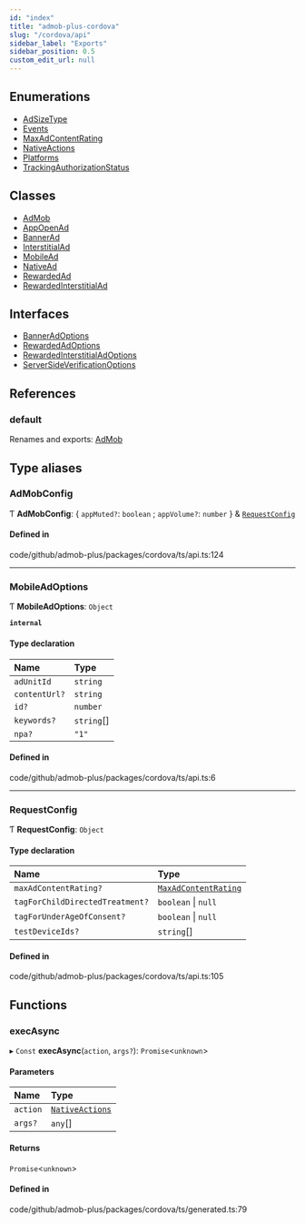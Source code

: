 ```yaml
---
id: "index"
title: "admob-plus-cordova"
slug: "/cordova/api"
sidebar_label: "Exports"
sidebar_position: 0.5
custom_edit_url: null
---
```


## Enumerations

- [AdSizeType](enums/AdSizeType.md)
- [Events](enums/Events.md)
- [MaxAdContentRating](enums/MaxAdContentRating.md)
- [NativeActions](enums/NativeActions.md)
- [Platforms](enums/Platforms.md)
- [TrackingAuthorizationStatus](enums/TrackingAuthorizationStatus.md)

## Classes

- [AdMob](classes/AdMob.md)
- [AppOpenAd](classes/AppOpenAd.md)
- [BannerAd](classes/BannerAd.md)
- [InterstitialAd](classes/InterstitialAd.md)
- [MobileAd](classes/MobileAd.md)
- [NativeAd](classes/NativeAd.md)
- [RewardedAd](classes/RewardedAd.md)
- [RewardedInterstitialAd](classes/RewardedInterstitialAd.md)

## Interfaces

- [BannerAdOptions](interfaces/BannerAdOptions.md)
- [RewardedAdOptions](interfaces/RewardedAdOptions.md)
- [RewardedInterstitialAdOptions](interfaces/RewardedInterstitialAdOptions.md)
- [ServerSideVerificationOptions](interfaces/ServerSideVerificationOptions.md)

## References

### default

Renames and exports: [AdMob](classes/AdMob.md)

## Type aliases

### AdMobConfig

Ƭ **AdMobConfig**: { `appMuted?`: `boolean` ; `appVolume?`: `number`  } & [`RequestConfig`](index.md#requestconfig)

#### Defined in

code/github/admob-plus/packages/cordova/ts/api.ts:124

___

### MobileAdOptions

Ƭ **MobileAdOptions**: `Object`

**`internal`**

#### Type declaration

| Name | Type |
| :------ | :------ |
| `adUnitId` | `string` |
| `contentUrl?` | `string` |
| `id?` | `number` |
| `keywords?` | `string`[] |
| `npa?` | ``"1"`` |

#### Defined in

code/github/admob-plus/packages/cordova/ts/api.ts:6

___

### RequestConfig

Ƭ **RequestConfig**: `Object`

#### Type declaration

| Name | Type |
| :------ | :------ |
| `maxAdContentRating?` | [`MaxAdContentRating`](enums/MaxAdContentRating.md) |
| `tagForChildDirectedTreatment?` | `boolean` \| ``null`` |
| `tagForUnderAgeOfConsent?` | `boolean` \| ``null`` |
| `testDeviceIds?` | `string`[] |

#### Defined in

code/github/admob-plus/packages/cordova/ts/api.ts:105

## Functions

### execAsync

▸ `Const` **execAsync**(`action`, `args?`): `Promise`<`unknown`\>

#### Parameters

| Name | Type |
| :------ | :------ |
| `action` | [`NativeActions`](enums/NativeActions.md) |
| `args?` | `any`[] |

#### Returns

`Promise`<`unknown`\>

#### Defined in

code/github/admob-plus/packages/cordova/ts/generated.ts:79
